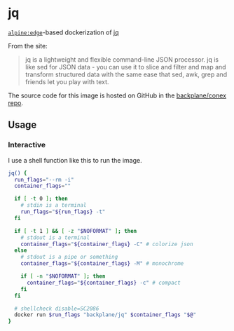# jq

[`alpine:edge`](https://hub.docker.com/_/alpine/)-based dockerization of [jq](https://stedolan.github.io/jq/)

From the site:

> jq is a lightweight and flexible command-line JSON processor. jq is like sed for JSON data - you can use it to slice and filter and map and transform structured data with the same ease that sed, awk, grep and friends let you play with text.

The source code for this image is hosted on GitHub in the [backplane/conex repo](https://github.com/backplane/conex/tree/main/jq).

## Usage

### Interactive

I use a shell function like this to run the image.

```sh
jq() {
  run_flags="--rm -i"
  container_flags=""

  if [ -t 0 ]; then
    # stdin is a terminal
    run_flags="${run_flags} -t"
  fi

  if [ -t 1 ] && [ -z "$NOFORMAT" ]; then
    # stdout is a terminal
    container_flags="${container_flags} -C" # colorize json
  else
    # stdout is a pipe or something
    container_flags="${container_flags} -M" # monochrome

    if [ -n "$NOFORMAT" ]; then
      container_flags="${container_flags} -c" # compact
    fi
  fi

  # shellcheck disable=SC2086
  docker run $run_flags "backplane/jq" $container_flags "$@"
}
```
